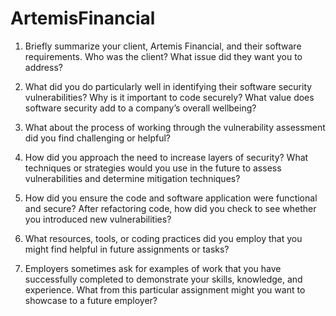 # ArtemisFinancial

1. Briefly summarize your client, Artemis Financial, and their software requirements. Who was the client? What issue did they want you to address?

2. What did you do particularly well in identifying their software security vulnerabilities? Why is it important to code securely? What value does software security add to a company’s overall wellbeing?

3. What about the process of working through the vulnerability assessment did you find challenging or helpful?

4. How did you approach the need to increase layers of security? What techniques or strategies would you use in the future to assess vulnerabilities and determine mitigation techniques?

5. How did you ensure the code and software application were functional and secure? After refactoring code, how did you check to see whether you introduced new vulnerabilities?

6. What resources, tools, or coding practices did you employ that you might find helpful in future assignments or tasks?

7. Employers sometimes ask for examples of work that you have successfully completed to demonstrate your skills, knowledge, and experience. What from this particular assignment might you want to showcase to a future employer?
